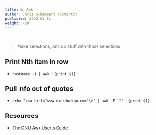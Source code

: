 ```yaml
---
title: 💻 Awk
author: Chris Schammert (csmertx)
published: 2023-01-31
weight: -20
---
```


<br />

> Make selections, and do stuff with those selections

## Print Nth item in row

- ```hostname -i | awk '{print $1}'```

## Pull info out of quotes

- ```echo "\<a href="www.duckduckgo.com"\>" | awk -F '"' '{print $1}'```

## Resources

- [The GNU Awk User's Guide](https://www.gnu.org/software/gawk/manual/gawk.html)
